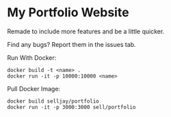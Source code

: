 # My Portfolio Website

Remade to include more features and be a little quicker.

Find any bugs? Report them in the issues tab.

Run With Docker:
```
docker build -t <name> .
docker run -it -p 10000:10000 <name>
```

Pull Docker Image:
```
docker build selljay/portfolio
docker run -it -p 3000:3000 sell/portfolio
```
